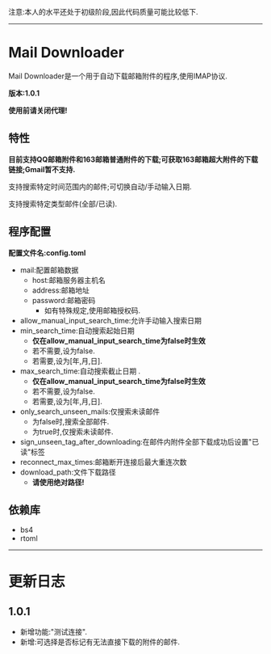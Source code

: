 注意:本人的水平还处于初级阶段,因此代码质量可能比较低下.

___

# Mail Downloader
Mail Downloader是一个用于自动下载邮箱附件的程序,使用IMAP协议.

**版本:1.0.1**

**使用前请关闭代理!**

## 特性
**目前支持QQ邮箱附件和163邮箱普通附件的下载;可获取163邮箱超大附件的下载链接;Gmail暂不支持.**

支持搜索特定时间范围内的邮件;可切换自动/手动输入日期.

支持搜索特定类型邮件(全部/已读).

## 程序配置
**配置文件名:config.toml**

- mail:配置邮箱数据
    - host:邮箱服务器主机名
    - address:邮箱地址
    - password:邮箱密码
        - 如有特殊规定,使用邮箱授权码.
- allow_manual_input_search_time:允许手动输入搜索日期
- min_search_time:自动搜索起始日期
    - **仅在allow_manual_input_search_time为false时生效**
    - 若不需要,设为false.
    - 若需要,设为\[年,月,日\].
- max_search_time:自动搜索截止日期 .  
    - **仅在allow_manual_input_search_time为false时生效**
    - 若不需要,设为false.
    - 若需要,设为\[年,月,日\].
- only_search_unseen_mails:仅搜索未读邮件
    - 为false时,搜索全部邮件.
    - 为true时,仅搜索未读邮件.
- sign_unseen_tag_after_downloading:在邮件内附件全部下载成功后设置"已读"标签
- reconnect_max_times:邮箱断开连接后最大重连次数
- download_path:文件下载路径
    - **请使用绝对路径!**

## 依赖库
- bs4
- rtoml

___

# 更新日志
## 1.0.1
- 新增功能:"测试连接".
- 新增:可选择是否标记有无法直接下载的附件的邮件.